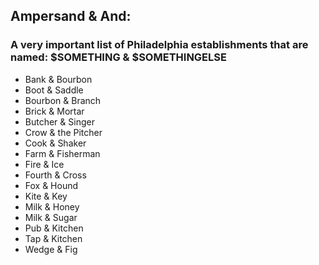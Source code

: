 ## Ampersand & And:
### A very important list of Philadelphia establishments that are named: $SOMETHING & $SOMETHINGELSE

- Bank & Bourbon
- Boot & Saddle
- Bourbon & Branch
- Brick & Mortar
- Butcher & Singer
- Crow & the Pitcher
- Cook & Shaker
- Farm & Fisherman
- Fire & Ice
- Fourth & Cross
- Fox & Hound
- Kite & Key
- Milk & Honey
- Milk & Sugar
- Pub & Kitchen
- Tap & Kitchen
- Wedge & Fig
